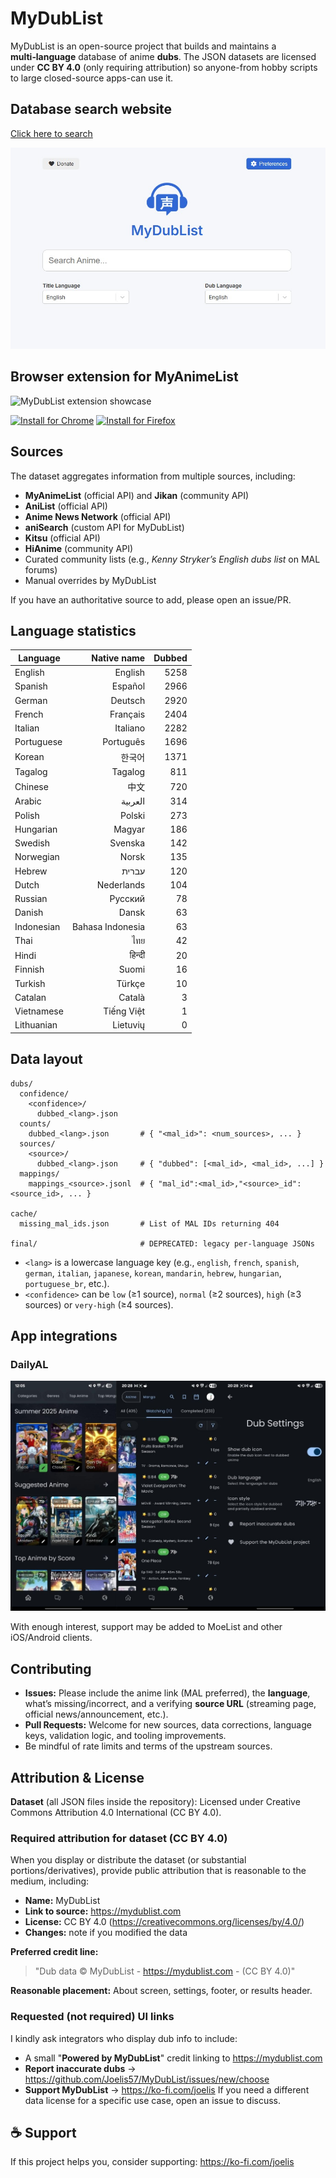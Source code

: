 # MyDubList

MyDubList is an open-source project that builds and maintains a **multi‑language** database of anime **dubs**.
The JSON datasets are licensed under **CC BY 4.0** (only requiring attribution) so anyone-from hobby scripts to large closed-source apps-can use it.


## Database search website

[Click here to search](https://mydublist.com)

![MyDubList Search](https://raw.githubusercontent.com/Joelis57/MyDubList/main/images/mydublist.com.jpg)

## Browser extension for MyAnimeList

![MyDubList extension showcase](https://raw.githubusercontent.com/Joelis57/MyDubList/main/images/extension-showcase.gif)

[![Install for Chrome](https://img.shields.io/badge/Install-Chrome%20Web%20Store-4285F4?logo=google-chrome&logoColor=white)](https://chrome.google.com/webstore/detail/mydublist/hdpppphfhlhmehghmndopednfpbimkco)
[![Install for Firefox](https://img.shields.io/badge/Install-Firefox%20Add--ons-FF7139?logo=firefox-browser&logoColor=white)](https://addons.mozilla.org/en-US/firefox/addon/mydublist)

## Sources

The dataset aggregates information from multiple sources, including:

- **MyAnimeList** (official API) and **Jikan** (community API)
- **AniList** (official API)
- **Anime News Network** (official API)
- **aniSearch** (custom API for MyDubList)
- **Kitsu** (official API)
- **HiAnime** (community API)
- Curated community lists (e.g., *Kenny Stryker’s English dubs list* on MAL forums)
- Manual overrides by MyDubList

If you have an authoritative source to add, please open an issue/PR.

## Language statistics

<!-- LANG-STATS:START -->
| Language | Native name | Dubbed |
|---|---:|---:|
| English | English | 5258 |
| Spanish | Español | 2966 |
| German | Deutsch | 2920 |
| French | Français | 2404 |
| Italian | Italiano | 2282 |
| Portuguese | Português | 1696 |
| Korean | 한국어 | 1371 |
| Tagalog | Tagalog | 811 |
| Chinese | 中文 | 720 |
| Arabic | العربية | 314 |
| Polish | Polski | 273 |
| Hungarian | Magyar | 186 |
| Swedish | Svenska | 142 |
| Norwegian | Norsk | 135 |
| Hebrew | עברית | 120 |
| Dutch | Nederlands | 104 |
| Russian | Русский | 78 |
| Danish | Dansk | 63 |
| Indonesian | Bahasa Indonesia | 63 |
| Thai | ไทย | 42 |
| Hindi | हिन्दी | 20 |
| Finnish | Suomi | 16 |
| Turkish | Türkçe | 10 |
| Catalan | Català | 3 |
| Vietnamese | Tiếng Việt | 1 |
| Lithuanian | Lietuvių | 0 |
<!-- LANG-STATS:END -->

## Data layout

```
dubs/
  confidence/
    <confidence>/
      dubbed_<lang>.json
  counts/
    dubbed_<lang>.json       # { "<mal_id>": <num_sources>, ... }
  sources/
    <source>/
      dubbed_<lang>.json     # { "dubbed": [<mal_id>, <mal_id>, ...] }
  mappings/
    mappings_<source>.jsonl  # { "mal_id":<mal_id>,"<source>_id":<source_id>, ... }

cache/
  missing_mal_ids.json       # List of MAL IDs returning 404

final/                       # DEPRECATED: legacy per‑language JSONs
```

- `<lang>` is a lowercase language key (e.g., `english`, `french`, `spanish`, `german`, `italian`, `japanese`, `korean`, `mandarin`, `hebrew`, `hungarian`, `portuguese_br`, etc.).
- `<confidence>` can be `low` (≥1 source), `normal` (≥2 sources), `high` (≥3 sources) or `very-high` (≥4 sources).

## App integrations

### DailyAL
![DailyAL integration](https://raw.githubusercontent.com/Joelis57/MyDubList/main/images/DailyAL.jpg)

With enough interest, support may be added to MoeList and other iOS/Android clients.

## Contributing

- **Issues:** Please include the anime link (MAL preferred), the **language**, what’s missing/incorrect, and a verifying **source URL** (streaming page, official news/announcement, etc.).
- **Pull Requests:** Welcome for new sources, data corrections, language keys, validation logic, and tooling improvements.
- Be mindful of rate limits and terms of the upstream sources.

## Attribution & License

**Dataset** (all JSON files inside the repository): Licensed under Creative Commons Attribution 4.0 International (CC BY 4.0).  

### Required attribution for dataset (CC BY 4.0)

When you display or distribute the dataset (or substantial portions/derivatives), provide public attribution that is reasonable to the medium, including:
- **Name:** MyDubList
- **Link to source:** https://mydublist.com
- **License:** CC BY 4.0 (https://creativecommons.org/licenses/by/4.0/)
- **Changes:** note if you modified the data

**Preferred credit line:**
> "Dub data © MyDubList - https://mydublist.com - (CC BY 4.0)"

**Reasonable placement:** About screen, settings, footer, or results header.

### Requested (not required) UI links

I kindly ask integrators who display dub info to include:
- A small "**Powered by MyDubList**" credit linking to https://mydublist.com  
- **Report inaccurate dubs** → https://github.com/Joelis57/MyDubList/issues/new/choose  
- **Support MyDubList** → https://ko-fi.com/joelis
If you need a different data license for a specific use case, open an issue to discuss.

## ☕ Support

If this project helps you, consider supporting: https://ko-fi.com/joelis
